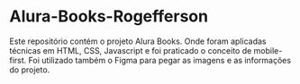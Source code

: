 # Alura-Books-Rogefferson
Este repositório contém o projeto Alura Books. Onde foram aplicadas técnicas em HTML, CSS, Javascript e foi praticado o conceito de mobile-first. Foi utilizado também o Figma para pegar as imagens e as informações do projeto. 
